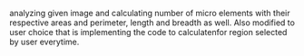 analyzing given image and calculating number of micro elements with their respective areas and perimeter, length and breadth as well. Also modified to user choice that is implementing the code to calculatenfor region selected by user everytime.
